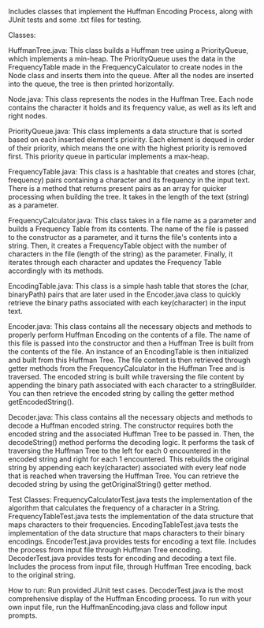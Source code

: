 Includes classes that implement the Huffman Encoding Process, along with JUnit tests and some .txt files for testing. 

Classes: 

HuffmanTree.java: This class builds a Huffman tree using a PriorityQueue, which implements a min-heap. The PriorityQueue uses the data in the FrequencyTable made in the FrequencyCalculator to create nodes in the Node class and inserts them into the queue. After all the nodes are inserted into the queue, the tree is then printed horizontally.

Node.java: This class represents the nodes in the Huffman Tree. Each node contains the character it holds and its frequency value, as well as its left and right nodes.

PriorityQueue.java: This class implements a data structure that is sorted based on each inserted element's prioirity. Each element is dequed in order of their priority, which means the one with the highest priority is removed first. This priority queue in particular implements a max-heap.

FrequencyTable.java: This class is a hashtable that creates and stores (char, frequency) pairs containing a character and its frequency in the input text. There is a method that returns present pairs as an array for quicker processing when building the tree. It takes in the length of the text (string) as a parameter.

FrequencyCalculator.java: This class takes in a file name as a parameter and builds a Frequency Table from its contents. The name of the file is passed to the constructor as a parameter, and it turns the file's contents into a string. Then, it creates a FrequencyTable object with the number of characters in the file (length of the string) as the parameter. Finally, it iterates through each character and updates the Frequency Table accordingly with its methods. 

EncodingTable.java: This class is a simple hash table that stores the (char, binaryPath) pairs that are later used in the Encoder.java class to quickly retrieve the binary paths associated with each key(character) in the input text.

Encoder.java: This class contains all the necessary objects and methods to properly perform Huffman Encoding on the contents of a file. The name of this file is passed into the constructor and then a Huffman Tree is built from the contents of the file. An instance of an EncodingTable is then initialized and built from this Huffman Tree. The file content is then retrieved through getter methods from the FrequencyCalculator in the Huffman Tree and is traversed. The encoded string is built while traversing the file content by appending the binary path associated with each character to a stringBuilder. You can then retrieve the encoded string by calling the getter method getEncodedString().

Decoder.java: This class contains all the necessary objects and methods to decode a Huffman encoded string. The constructor requires both the encoded string and the associated Huffman Tree to be passed in. Then, the decodeString() method performs the decoding logic. It performs the task of traversing the Huffman Tree to the left for each 0 encountered in the encoded string and right for each 1 encountered. This rebuilds the original string by appending each key(character) associated with every leaf node that is reached when traversing the Huffman Tree. You can retrieve the decoded string by using the getOriginalString() getter method. 


Test Classes: 
  FrequencyCalculatorTest.java tests the implementation of the algorithm that calculates the frequency of a character in a String. 
  FrequencyTableTest.java tests the implementation of the data structure that maps characters to their frequencies. 
  EncodingTableTest.java tests the implementation of the data structure that maps characters to their binary encodings. 
  EncoderTest.java provides tests for encoding a text file. Includes the process from input file through Huffman Tree encoding. 
  DecoderTest.java provides tests for encoding and decoding a text file. Includes the process from input file, through Huffman Tree encoding, back to the original string. 

How to run: 
  Run provided JUnit test cases. 
    DecoderTest.java is the most comprehensive display of the Huffman Encoding process. 
  To run with your own input file, run the HuffmanEncoding.java class and follow input prompts. 
  
